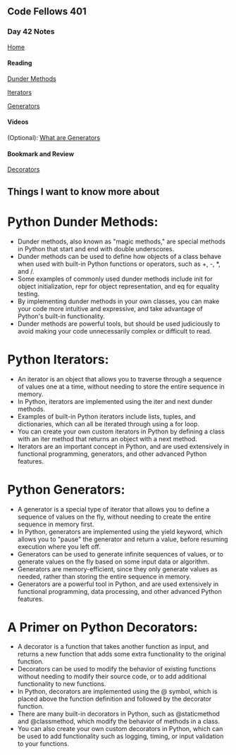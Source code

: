 ## Code Fellows 401

### Day 42 Notes

[Home](../README.md)

#### Reading

[Dunder Methods](https://dbader.org/blog/python-dunder-methods)

[Iterators](https://dbader.org/blog/python-iterators)

[Generators](https://dbader.org/blog/python-generators)

#### Videos

(Optional): [What are Generators](https://realpython.com/lessons/what-are-python-generators/)

#### Bookmark and Review

[Decorators](https://realpython.com/primer-on-python-decorators/)

## Things I want to know more about

# Python Dunder Methods:

* Dunder methods, also known as "magic methods," are special methods in Python that start and end with double underscores.
* Dunder methods can be used to define how objects of a class behave when used with built-in Python functions or operators, such as +, -, *, and /.
* Some examples of commonly used dunder methods include init for object initialization, repr for object representation, and eq for equality testing.
* By implementing dunder methods in your own classes, you can make your code more intuitive and expressive, and take advantage of Python's built-in functionality.
* Dunder methods are powerful tools, but should be used judiciously to avoid making your code unnecessarily complex or difficult to read.

# Python Iterators:

* An iterator is an object that allows you to traverse through a sequence of values one at a time, without needing to store the entire sequence in memory.
* In Python, iterators are implemented using the iter and next dunder methods.
* Examples of built-in Python iterators include lists, tuples, and dictionaries, which can all be iterated through using a for loop.
* You can create your own custom iterators in Python by defining a class with an iter method that returns an object with a next method.
* Iterators are an important concept in Python, and are used extensively in functional programming, generators, and other advanced Python features.

# Python Generators:

* A generator is a special type of iterator that allows you to define a sequence of values on the fly, without needing to create the entire sequence in memory first.
* In Python, generators are implemented using the yield keyword, which allows you to "pause" the generator and return a value, before resuming execution where you left off.
* Generators can be used to generate infinite sequences of values, or to generate values on the fly based on some input data or algorithm.
* Generators are memory-efficient, since they only generate values as needed, rather than storing the entire sequence in memory.
* Generators are a powerful tool in Python, and are used extensively in functional programming, data processing, and other advanced Python features.

# A Primer on Python Decorators:

* A decorator is a function that takes another function as input, and returns a new function that adds some extra functionality to the original function.
* Decorators can be used to modify the behavior of existing functions without needing to modify their source code, or to add additional functionality to new functions.
* In Python, decorators are implemented using the @ symbol, which is placed above the function definition and followed by the decorator function.
* There are many built-in decorators in Python, such as @staticmethod and @classmethod, which modify the behavior of methods in a class.
* You can also create your own custom decorators in Python, which can be used to add functionality such as logging, timing, or input validation to your functions.

